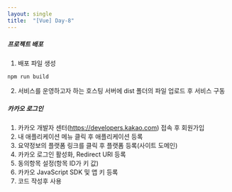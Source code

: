 ```yaml
---
layout: single
title:  "[Vue] Day-8" 
---
```

##### 프로젝트 배포   
1. 배포 파일 생성   
```
npm run build
```   
2. 서비스를 운영하고자 하는 호스팅 서버에 dist 폴더의 파일 업로드 후 서비스 구동   
   
##### 카카오 로그인    
1. 카카오 개발자 센터(https://developers.kakao.com) 접속 후 회원가입   
2. 내 애플리케이션 메뉴 클릭 후 애플리케이션 등록   
3. 요약정보의 플랫폼 링크를 클릭 후 플랫폼 등록(사이트 도메인)   
4. 카카오 로그인 활성화, Redirect URI 등록   
5. 동의항목 설정(항목 ID가 키 값)   
6. 카카오 JavaScript SDK 및 앱 키 등록   
7. 코드 작성후 사용   
